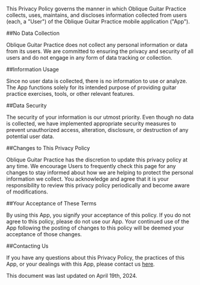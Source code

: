 This Privacy Policy governs the manner in which Oblique Guitar Practice collects, uses, maintains, and discloses information collected from users (each, a "User") of the Oblique Guitar Practice mobile application ("App").

##No Data Collection

Oblique Guitar Practice does not collect any personal information or data from its users. We are committed to ensuring the privacy and security of all users and do not engage in any form of data tracking or collection.

##Information Usage

Since no user data is collected, there is no information to use or analyze. The App functions solely for its intended purpose of providing guitar practice exercises, tools, or other relevant features.

##Data Security

The security of your information is our utmost priority. Even though no data is collected, we have implemented appropriate security measures to prevent unauthorized access, alteration, disclosure, or destruction of any potential user data.

##Changes to This Privacy Policy

Oblique Guitar Practice has the discretion to update this privacy policy at any time. We encourage Users to frequently check this page for any changes to stay informed about how we are helping to protect the personal information we collect. You acknowledge and agree that it is your responsibility to review this privacy policy periodically and become aware of modifications.

##Your Acceptance of These Terms

By using this App, you signify your acceptance of this policy. If you do not agree to this policy, please do not use our App. Your continued use of the App following the posting of changes to this policy will be deemed your acceptance of those changes.

##Contacting Us

If you have any questions about this Privacy Policy, the practices of this App, or your dealings with this App, please contact us [here](https://twitter.com/dunajevas).

This document was last updated on April 19th, 2024.
